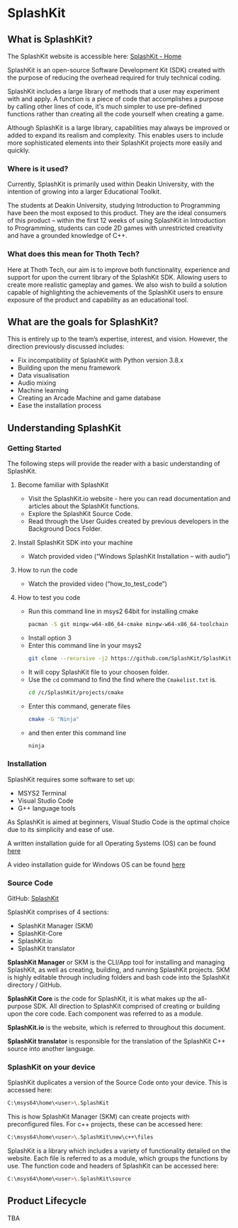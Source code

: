 # SplashKit

## What is SplashKit?

The SplashKit website is accessible here: [SplashKit - Home](https://SplashKit.io/)

SplashKit is an open-source Software Development Kit (SDK) created with the purpose of reducing the overhead required for truly technical coding.

SplashKit includes a large library of methods that a user may experiment with and apply. A function is a piece of code that accomplishes a purpose by calling other lines of code, it's much simpler to use pre-defined functions rather than creating all the code yourself when creating a game.

Although SplashKit is a large library, capabilities may always be improved or added to expand its realism and complexity. This enables users to include more sophisticated elements into their SplashKit projects more easily and quickly.

### Where is it used?

Currently, SplashKit is primarily used within Deakin University, with the intention of growing into a larger Educational Toolkit.

The students at Deakin University, studying Introduction to Programming have been the most exposed to this product. They are the ideal consumers of this product – within the first 12 weeks of using SplashKit in Introduction to Programming, students can code 2D games with unrestricted creativity and have a grounded knowledge of C++.

### What does this mean for Thoth Tech?

Here at Thoth Tech, our aim is to improve both functionality, experience and support for upon the current library of the SplashKit SDK. Allowing users to create more realistic gameplay and games. We also wish to build a solution capable of highlighting the achievements of the SplashKit users to ensure exposure of the product and capability as an educational tool.

## What are the goals for SplashKit?

This is entirely up to the team’s expertise, interest, and vision. However, the direction previously discussed includes:

- Fix incompatibility of SplashKit with Python version 3.8.x
- Building upon the menu framework
- Data visualisation
- Audio mixing
- Machine learning
- Creating an Arcade Machine and game database
- Ease the installation process

## Understanding SplashKit

### Getting Started

The following steps will provide the reader with a basic understanding of SplashKit.

1. Become familiar with SplashKit

   - Visit the SplashKit.io website - here you can read documentation and articles about the SplashKit functions.
   - Explore the SplashKit Source Code.
   - Read through the User Guides created by previous developers in the Background Docs Folder.

2. Install SplashKit SDK into your machine

   - Watch provided video (“Windows SplashKit Installation – with audio”)

3. How to run the code

   - Watch the provided video (“how_to_test_code”)

4. How to test you code
   - Run this command line in msys2 64bit for installing cmake
     ```sh
     pacman -S git mingw-w64-x86_64-cmake mingw-w64-x86_64-toolchain mingw-w64-x86_64-ninja
     ```
   - Install option 3
   - Enter this command line in your msys2
     ```sh
     git clone --recursive -j2 https://github.com/SplashKit/SplashKit.git
     ```
   - It will copy SplashKit file to your choosen folder.
   - Use the `cd` command to find the find where the `Cmakelist.txt` is.
     ```sh
     cd /c/SplashKit/projects/cmake
     ```
   - Enter this command, generate files
     ```sh
     cmake -G "Ninja"
     ```
   - and then enter this command line
     ```sh
     ninja
     ```

### Installation

SplashKit requires some software to set up:

- MSYS2 Terminal
- Visual Studio Code
- G++ language tools

As SplashKit is aimed at beginners, Visual Studio Code is the optimal choice due to its simplicity and ease of use.

A written installation guide for all Operating Systems (OS) can be found [here](https://splashkit.io/articles/installation/)

A video installation guide for Windows OS can be found
[here](https://deakin365.sharepoint.com/:v:/s/ThothTech2/EXWvjZKY61RGjgewzgySCS0BXQVagohU70wRH3hh2cl_0g?e=tgMpiP)

### Source Code

GitHub: [SplashKit](https://github.com/splashkit)

SplashKit comprises of 4 sections:

- SplashKit Manager (SKM)
- SplashKit-Core
- SplashKit.io
- SplashKit translator

**SplashKit Manager** or SKM is the CLI/App tool for installing and managing SplashKit, as well as creating, building, and running SplashKit projects. SKM is highly editable through including folders and bash code into the SplashKit directory / GitHub.

**SplashKit Core** is the code for SplashKit, it is what makes up the all-purpose SDK. All direction to SplashKit comprised of creating or building upon the core code. Each component was referred to as a module.

**SplashKit.io** is the website, which is referred to throughout this document.

**SplashKit translator** is responsible for the translation of the SplashKit C++ source into another language.

### SplashKit on your device

SplashKit duplicates a version of the Source Code onto your device. This is accessed here:

```sh
C:\msys64\home\<user>\.SplashKit
```

This is how SplashKit Manager (SKM) can create projects with preconfigured files. For c++ projects, these can be accessed here:

```sh
C:\msys64\home\<user>\.SplashKit\new\c++\files
```

SplashKit is a library which includes a variety of functionality detailed on the website. Each file is referred to as a module, which groups the functions by use. The function code and headers of SplashKit can be accessed here:

```sh
C:\msys64\home\<user>\.SplashKit\source
```

## Product Lifecycle

TBA
